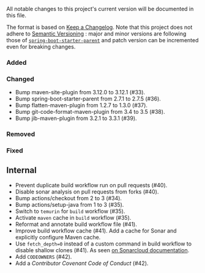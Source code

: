 All notable changes to this project's current version will be documented in this file.

The format is based on [Keep a Changelog](https://keepachangelog.com/en/1.0.0/). Note that
this project does not adhere to [Semantic Versioning](https://semver.org/spec/v2.0.0.html)
: major and minor versions are following those of
[`spring-boot-starter-parent`](https://spring.io/projects/spring-boot) and patch version
can be incremented even for breaking changes.

### Added

### Changed

- Bump maven-site-plugin from 3.12.0 to 3.12.1 (#33).
- Bump spring-boot-starter-parent from 2.7.1 to 2.7.5 (#36).
- Bump flatten-maven-plugin from 1.2.7 to 1.3.0 (#37).
- Bump git-code-format-maven-plugin from 3.4 to 3.5 (#38).
- Bump jib-maven-plugin from 3.2.1 to 3.3.1 (#39).

### Removed

### Fixed

## Internal

- Prevent duplicate build workflow run on pull requests (#40).
- Disable sonar analysis on pull requests from forks (#40).
- Bump actions/checkout from 2 to 3 (#34).
- Bump actions/setup-java from 1 to 3 (#35).
- Switch to `temurin` for `build` workflow (#35).
- Activate `maven` cache in `build` workflow (#35).
- Reformat and annotate build workflow file (#41).
- Improve build workflow cache (#41). Add a cache for Sonar and explicitly configure Maven cache.
- Use `fetch_depth=0` instead of a custom command in build workflow to disable shallow clones (#41).
  As seen [on Sonarcloud documentation](https://docs.sonarqube.org/latest/analysis/github-integration/).
- Add `CODEOWNERS` (#42).
- Add a _Contributor Covenant Code of Conduct_ (#42).
